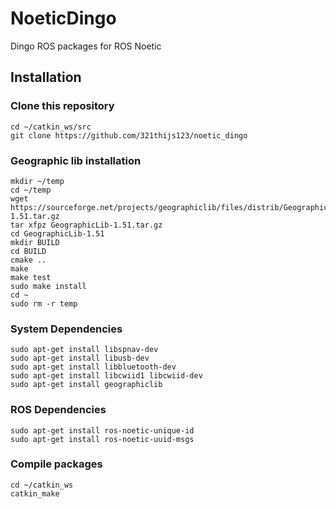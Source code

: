# NoeticDingo
Dingo ROS packages for ROS Noetic

## Installation
### Clone this repository
```
cd ~/catkin_ws/src
git clone https://github.com/321thijs123/noetic_dingo
```

### Geographic lib installation
```
mkdir ~/temp
cd ~/temp
wget https://sourceforge.net/projects/geographiclib/files/distrib/GeographicLib-1.51.tar.gz
tar xfpz GeographicLib-1.51.tar.gz
cd GeographicLib-1.51
mkdir BUILD
cd BUILD
cmake ..
make
make test
sudo make install
cd ~
sudo rm -r temp
```

### System Dependencies
```
sudo apt-get install libspnav-dev
sudo apt-get install libusb-dev
sudo apt-get install libbluetooth-dev
sudo apt-get install libcwiid1 libcwiid-dev
sudo apt-get install geographiclib
```

### ROS Dependencies
```
sudo apt-get install ros-noetic-unique-id
sudo apt-get install ros-noetic-uuid-msgs
```

### Compile packages
```
cd ~/catkin_ws
catkin_make
```
